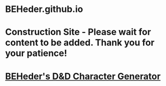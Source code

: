 # BEHeder.github.io
# Construction Site - Please wait for content to be added. Thank you for your patience!
# [BEHeder's D&D Character Generator](https://github.com/BEHeder/BEHeder.github.io/tree/main/BEHeder_char_gen)

